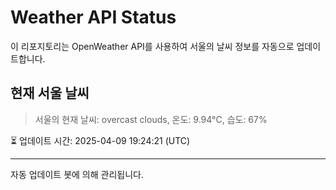 
# Weather API Status

이 리포지토리는 OpenWeather API를 사용하여 서울의 날씨 정보를 자동으로 업데이트합니다.

## 현재 서울 날씨
> 서울의 현재 날씨: overcast clouds, 온도: 9.94°C, 습도: 67%

⏳ 업데이트 시간: 2025-04-09 19:24:21 (UTC)

---
자동 업데이트 봇에 의해 관리됩니다.

